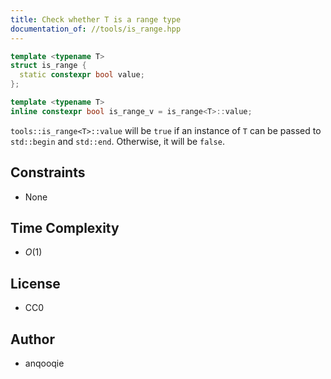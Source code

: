 ```yaml
---
title: Check whether T is a range type
documentation_of: //tools/is_range.hpp
---
```


```cpp
template <typename T>
struct is_range {
  static constexpr bool value;
};

template <typename T>
inline constexpr bool is_range_v = is_range<T>::value;
```

`tools::is_range<T>::value` will be `true` if an instance of `T` can be passed to `std::begin` and `std::end`.
Otherwise, it will be `false`.

## Constraints
- None

## Time Complexity
- $O(1)$

## License
- CC0

## Author
- anqooqie
